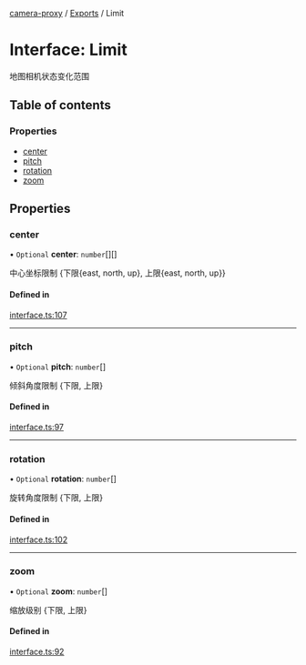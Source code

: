 [camera-proxy](../README.md) / [Exports](../modules.md) / Limit

# Interface: Limit

地图相机状态变化范围

## Table of contents

### Properties

- [center](Limit.md#center)
- [pitch](Limit.md#pitch)
- [rotation](Limit.md#rotation)
- [zoom](Limit.md#zoom)

## Properties

### center

• `Optional` **center**: `number`[][]

中心坐标限制
{下限{east, north, up}, 上限{east, north, up}}

#### Defined in

[interface.ts:107](https://github.com/alibaba/camera-proxy/blob/a1bd6c9/src/interface.ts#L107)

___

### pitch

• `Optional` **pitch**: `number`[]

倾斜角度限制
{下限, 上限}

#### Defined in

[interface.ts:97](https://github.com/alibaba/camera-proxy/blob/a1bd6c9/src/interface.ts#L97)

___

### rotation

• `Optional` **rotation**: `number`[]

旋转角度限制
{下限, 上限}

#### Defined in

[interface.ts:102](https://github.com/alibaba/camera-proxy/blob/a1bd6c9/src/interface.ts#L102)

___

### zoom

• `Optional` **zoom**: `number`[]

缩放级别
{下限, 上限}

#### Defined in

[interface.ts:92](https://github.com/alibaba/camera-proxy/blob/a1bd6c9/src/interface.ts#L92)
